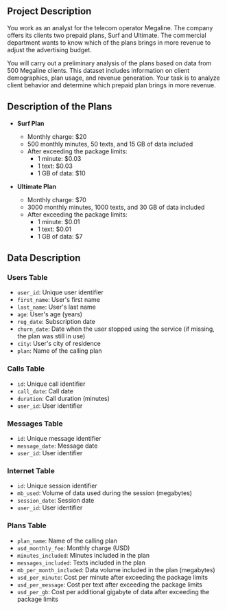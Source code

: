 ## Project Description
You work as an analyst for the telecom operator Megaline. The company offers its clients two prepaid plans, Surf and Ultimate. The commercial department wants to know which of the plans brings in more revenue to adjust the advertising budget.

You will carry out a preliminary analysis of the plans based on data from 500 Megaline clients. This dataset includes information on client demographics, plan usage, and revenue generation. Your task is to analyze client behavior and determine which prepaid plan brings in more revenue.

## Description of the Plans
- **Surf Plan**
  - Monthly charge: $20
  - 500 monthly minutes, 50 texts, and 15 GB of data included
  - After exceeding the package limits:
    - 1 minute: $0.03
    - 1 text: $0.03
    - 1 GB of data: $10

- **Ultimate Plan**
  - Monthly charge: $70
  - 3000 monthly minutes, 1000 texts, and 30 GB of data included
  - After exceeding the package limits:
    - 1 minute: $0.01
    - 1 text: $0.01
    - 1 GB of data: $7

## Data Description

### Users Table
- `user_id`: Unique user identifier
- `first_name`: User's first name
- `last_name`: User's last name
- `age`: User's age (years)
- `reg_date`: Subscription date
- `churn_date`: Date when the user stopped using the service (if missing, the plan was still in use)
- `city`: User's city of residence
- `plan`: Name of the calling plan

### Calls Table
- `id`: Unique call identifier
- `call_date`: Call date
- `duration`: Call duration (minutes)
- `user_id`: User identifier

### Messages Table
- `id`: Unique message identifier
- `message_date`: Message date
- `user_id`: User identifier

### Internet Table
- `id`: Unique session identifier
- `mb_used`: Volume of data used during the session (megabytes)
- `session_date`: Session date
- `user_id`: User identifier

### Plans Table
- `plan_name`: Name of the calling plan
- `usd_monthly_fee`: Monthly charge (USD)
- `minutes_included`: Minutes included in the plan
- `messages_included`: Texts included in the plan
- `mb_per_month_included`: Data volume included in the plan (megabytes)
- `usd_per_minute`: Cost per minute after exceeding the package limits
- `usd_per_message`: Cost per text after exceeding the package limits
- `usd_per_gb`: Cost per additional gigabyte of data after exceeding the package limits
